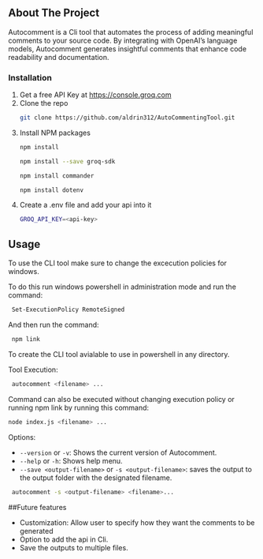 
<!-- ABOUT THE PROJECT -->
## About The Project
Autocomment is a Cli tool that automates the process of adding meaningful comments to your source code. By integrating with OpenAI’s language models, Autocomment generates insightful comments that enhance code readability and documentation.

### Installation

1. Get a free API Key at  https://console.groq.com
2. Clone the repo
   ```sh
   git clone https://github.com/aldrin312/AutoCommentingTool.git
   ```
3. Install NPM packages
   ```sh
   npm install
   ```
   ```sh
   npm install --save groq-sdk
   ```
   ```sh
   npm install commander
   ```
   ```sh
   npm install dotenv
   ```
4. Create a .env file and add your api into it
    ```sh
    GROQ_API_KEY=<api-key>
   ```
<!-- USAGE EXAMPLES -->
## Usage

To use the CLI tool make sure to change the excecution policies for windows.

To do this run windows powershell in administration mode and run the command:
   ```sh
    Set-ExecutionPolicy RemoteSigned
   ```
And then run the command:
   ```sh
    npm link
   ```
To create the CLI tool avialable to use in powershell in any directory.

Tool Execution:
   ```sh
    autocomment <filename> ...
   ```
   Command can also be executed without changing execution policy or running npm link by running this command:
   ```sh
   node index.js <filename> ...
   ```
Options: 
   - `--version` or `-v`: Shows the current version of Autocomment.
   - `--help` or `-h`: Shows help menu.
   - `--save <output-filename>` or `-s <output-filename>`: saves the output to the output folder with the designated filename.
   ```sh
    autocomment -s <output-filename> <filename>...
   ```

##Future features
- Customization: Allow user to specify how they want the comments to be generated
- Option to add the api in Cli.
- Save the outputs to multiple files.
   

   
   
   





